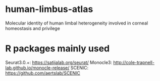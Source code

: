 # human-limbus-atlas
Molecular identity of human limbal heterogeneity involved in corneal homeostasis and privilege
# R packages mainly used
Seurat3.0.+: https://satijalab.org/seurat/
Monocle3: http://cole-trapnell-lab.github.io/monocle-release/
SCENIC: https://github.com/aertslab/SCENIC
